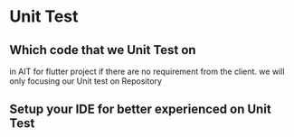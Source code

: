 # Unit Test

## Which code that we Unit Test on

in AIT for flutter project if there are no requirement from the client. we will only focusing our Unit test on Repository

## Setup your IDE for better experienced on Unit Test
